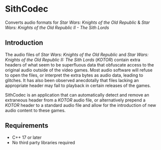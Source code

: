 # SithCodec
Converts audio formats for _Star Wars: Knights of the Old Republic_ & _Star Wars: Knights of the Old Republic II - The Sith Lords_

## Introduction
The audio files of _Star Wars: Knights of the Old Republic_ and _Star Wars: Knights of the Old Republic II: The Sith Lords_ (_KOTOR_) contain extra headers of what seem to be superfluous data that obfuscate access to the original audio outside of the video games. Most audio software will refuse to open the files, or interpret the extra bytes as audio data, leading to glitches. It has also been observed anecdotally that files lacking an appropriate header may fail to playback in certain releases of the games.

SithCodec is an application that can automatically detect and remove an extraneous header from a _KOTOR_ audio file, or alternatively prepend a _KOTOR_ header to a standard audio file and allow for the introduction of new audio content to these games.

## Requirements
- C++ 17 or later
- No third party libraries required